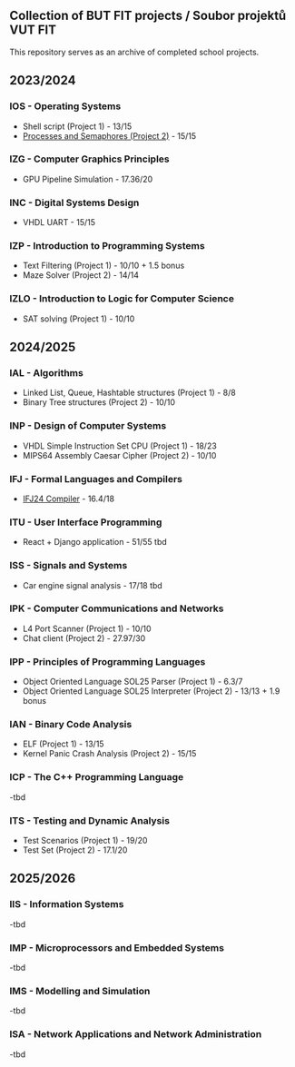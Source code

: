 ## Collection of BUT FIT projects / Soubor projektů VUT FIT

This repository serves as an archive of completed school projects.

## 2023/2024
### IOS - Operating Systems
- Shell script (Project 1) - 13/15
- [Processes and Semaphores (Project 2)](https://github.com/0x6B6/IOS-2024-project-2) - 15/15

### IZG - Computer Graphics Principles
- GPU Pipeline Simulation - 17.36/20

### INC - Digital Systems Design
- VHDL UART - 15/15

### IZP - Introduction to Programming Systems
- Text Filtering (Project 1) - 10/10 + 1.5 bonus
- Maze Solver (Project 2) - 14/14

### IZLO - Introduction to Logic for Computer Science
- SAT solving (Project 1) - 10/10

## 2024/2025
### IAL - Algorithms
- Linked List, Queue, Hashtable structures (Project 1) - 8/8
- Binary Tree structures (Project 2) - 10/10

### INP - Design of Computer Systems
- VHDL Simple Instruction Set CPU (Project 1) - 18/23
- MIPS64 Assembly Caesar Cipher (Project 2) - 10/10

### IFJ - Formal Languages and Compilers
- [IFJ24 Compiler](https://github.com/0x6B6/IFJ24-interpreter) - 16.4/18

### ITU - User Interface Programming
- React + Django application - 51/55 tbd

### ISS - Signals and Systems
- Car engine signal analysis - 17/18 tbd

### IPK - Computer Communications and Networks
- L4 Port Scanner (Project 1) - 10/10
- Chat client (Project 2) - 27.97/30

### IPP - Principles of Programming Languages
- Object Oriented Language SOL25 Parser (Project 1) - 6.3/7
- Object Oriented Language SOL25 Interpreter (Project 2) - 13/13 + 1.9 bonus

### IAN - Binary Code Analysis
- ELF (Project 1) - 13/15
- Kernel Panic Crash Analysis (Project 2) - 15/15

### ICP - The C++ Programming Language
-tbd

### ITS - Testing and Dynamic Analysis
- Test Scenarios (Project 1) - 19/20
- Test Set (Project 2) - 17.1/20

## 2025/2026

### IIS - Information Systems
-tbd

### IMP - Microprocessors and Embedded Systems
-tbd

### IMS - Modelling and Simulation
-tbd

### ISA - Network Applications and Network Administration
-tbd
